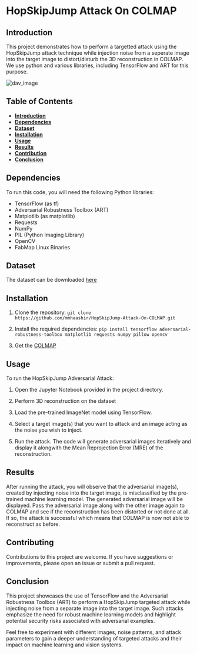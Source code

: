 # HopSkipJump Attack On COLMAP

## Introduction <a name="intro"></a>

This project demonstrates how to perform a targetted attack using the HopSkipJump attack technique while injection noise from a seperate image into the target image to distort/disturb the 3D reconstruction in COLMAP. We use python and various libraries, including TensorFlow and ART for this purpose.

![dav_image](https://images.squarespace-cdn.com/content/v1/61f0082dc9247367c52719b7/cccb8c82-a124-47c1-a64e-4031993e05ea/Screenshot+from+2023-02-09+14-18-21.jpg)

## Table of Contents

- [**Introduction**](#intro)
- [**Dependencies**](#dep)
- [**Dataset**](#data)
- [**Installation**](#install)
- [**Usage**](#usage)
- [**Results**](#results)
- [**Contribution**](#contr)
- [**Conclusion**](#conc)

## Dependencies <a name="dep"></a>

To run this code, you will need the following Python libraries:

  - TensorFlow (as tf)
  - Adversarial Robustness Toolbox (ART)
  - Matplotlib (as matplotlib)
  - Requests
  - NumPy
  - PIL (Python Imaging Library)
  - OpenCV
  - FabMap Linux Binaries

## Dataset <a name="data"></a>

The dataset can be downloaded [here](https://github.com/rperrot/ReconstructionDataSet/tree/master/AvignonHotelDesMonnaies)

## Installation <a name="install"></a>

1. Clone the repository:
   `git clone https://github.com/mmhaashir/HopSkipJump-Attack-On-COLMAP.git`
   
2. Install the required dependencies:
   `pip install tensorflow adversarial-robustness-toolbox matplotlib requests numpy pillow opencv`

3. Get the [COLMAP](https://colmap.github.io/)

## Usage <a name="usage"></a>

To run the HopSkipJump Adversarial Attack:

  1. Open the Jupyter Notebook provided in the project directory.
     
  2. Perform 3D reconstruction on the dataset

  4. Load the pre-trained ImageNet model using TensorFlow.

  5. Select a target image(s) that you want to attack and an image acting as the noise you wish to inject.

  6. Run the attack. The code will generate adversarial images iteratively and display it alongwith the Mean Reprojection Error (MRE) of the reconstruction.

## Results <a name="results"></a>

After running the attack, you will observe that the adversarial image(s), created by injecting noise into the target image, is misclassified by the pre-trained machine learning model. The generated adversarial image will be displayed. Pass the adversarial image along with the other image again to COLMAP and see if the reconstruction has been distorted or not done at all. If so, the attack is successful which means that COLMAP is now not able to reconstruct as before.

## Contributing <a  name="contr"></a>

Contributions to this project are welcome. If you have suggestions or improvements, please open an issue or submit a pull request.

## Conclusion <a name="conc"></a>

This project showcases the use of TensorFlow and the Adversarial Robustness Toolbox (ART) to perform a HopSkipJump targeted attack while injecting noise from a separate image into the target image. Such attacks emphasize the need for robust machine learning models and highlight potential security risks associated with adversarial examples.

Feel free to experiment with different images, noise patterns, and attack parameters to gain a deeper understanding of targeted attacks and their impact on machine learning and vision systems.
   

   
